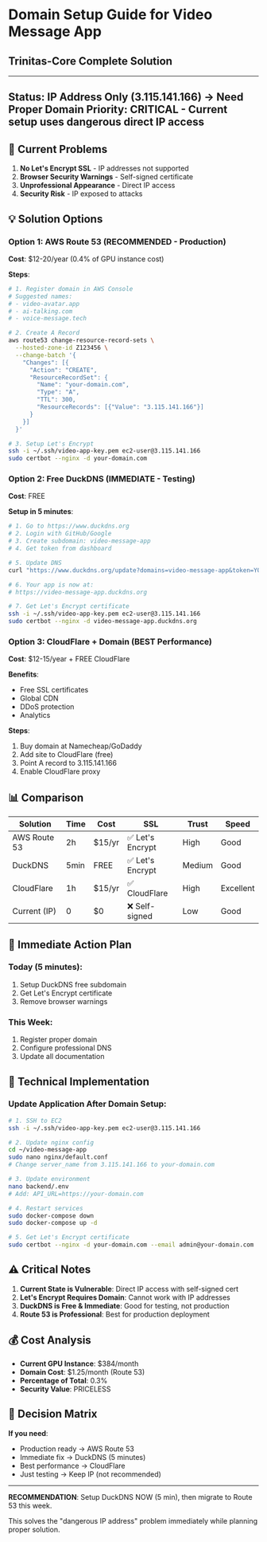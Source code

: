 # Domain Setup Guide for Video Message App
## Trinitas-Core Complete Solution

---
Status: **IP Address Only (3.115.141.166)** → **Need Proper Domain**
Priority: **CRITICAL** - Current setup uses dangerous direct IP access
---

## 🚨 Current Problems

1. **No Let's Encrypt SSL** - IP addresses not supported
2. **Browser Security Warnings** - Self-signed certificate
3. **Unprofessional Appearance** - Direct IP access
4. **Security Risk** - IP exposed to attacks

## 💡 Solution Options

### Option 1: AWS Route 53 (RECOMMENDED - Production)

**Cost**: $12-20/year (0.4% of GPU instance cost)

**Steps**:
```bash
# 1. Register domain in AWS Console
# Suggested names:
# - video-avatar.app
# - ai-talking.com
# - voice-message.tech

# 2. Create A Record
aws route53 change-resource-record-sets \
  --hosted-zone-id Z123456 \
  --change-batch '{
    "Changes": [{
      "Action": "CREATE",
      "ResourceRecordSet": {
        "Name": "your-domain.com",
        "Type": "A",
        "TTL": 300,
        "ResourceRecords": [{"Value": "3.115.141.166"}]
      }
    }]
  }'

# 3. Setup Let's Encrypt
ssh -i ~/.ssh/video-app-key.pem ec2-user@3.115.141.166
sudo certbot --nginx -d your-domain.com
```

### Option 2: Free DuckDNS (IMMEDIATE - Testing)

**Cost**: FREE

**Setup in 5 minutes**:
```bash
# 1. Go to https://www.duckdns.org
# 2. Login with GitHub/Google
# 3. Create subdomain: video-message-app
# 4. Get token from dashboard

# 5. Update DNS
curl "https://www.duckdns.org/update?domains=video-message-app&token=YOUR_TOKEN&ip=3.115.141.166"

# 6. Your app is now at:
# https://video-message-app.duckdns.org

# 7. Get Let's Encrypt certificate
ssh -i ~/.ssh/video-app-key.pem ec2-user@3.115.141.166
sudo certbot --nginx -d video-message-app.duckdns.org
```

### Option 3: CloudFlare + Domain (BEST Performance)

**Cost**: $12-15/year + FREE CloudFlare

**Benefits**:
- Free SSL certificates
- Global CDN
- DDoS protection
- Analytics

**Steps**:
1. Buy domain at Namecheap/GoDaddy
2. Add site to CloudFlare (free)
3. Point A record to 3.115.141.166
4. Enable CloudFlare proxy

## 📊 Comparison

| Solution | Time | Cost | SSL | Trust | Speed |
|----------|------|------|-----|-------|-------|
| AWS Route 53 | 2h | $15/yr | ✅ Let's Encrypt | High | Good |
| DuckDNS | 5min | FREE | ✅ Let's Encrypt | Medium | Good |
| CloudFlare | 1h | $15/yr | ✅ CloudFlare | High | Excellent |
| Current (IP) | 0 | $0 | ❌ Self-signed | Low | Good |

## 🚀 Immediate Action Plan

### Today (5 minutes):
1. Setup DuckDNS free subdomain
2. Get Let's Encrypt certificate
3. Remove browser warnings

### This Week:
1. Register proper domain
2. Configure professional DNS
3. Update all documentation

## 🔧 Technical Implementation

### Update Application After Domain Setup:

```bash
# 1. SSH to EC2
ssh -i ~/.ssh/video-app-key.pem ec2-user@3.115.141.166

# 2. Update nginx config
cd ~/video-message-app
sudo nano nginx/default.conf
# Change server_name from 3.115.141.166 to your-domain.com

# 3. Update environment
nano backend/.env
# Add: API_URL=https://your-domain.com

# 4. Restart services
sudo docker-compose down
sudo docker-compose up -d

# 5. Get Let's Encrypt certificate
sudo certbot --nginx -d your-domain.com --email admin@your-domain.com
```

## ⚠️ Critical Notes

1. **Current State is Vulnerable**: Direct IP access with self-signed cert
2. **Let's Encrypt Requires Domain**: Cannot work with IP addresses
3. **DuckDNS is Free & Immediate**: Good for testing, not production
4. **Route 53 is Professional**: Best for production deployment

## 💰 Cost Analysis

- **Current GPU Instance**: $384/month
- **Domain Cost**: $1.25/month (Route 53)
- **Percentage of Total**: 0.3%
- **Security Value**: PRICELESS

## 📝 Decision Matrix

**If you need**:
- Production ready → AWS Route 53
- Immediate fix → DuckDNS (5 minutes)
- Best performance → CloudFlare
- Just testing → Keep IP (not recommended)

---

**RECOMMENDATION**: Setup DuckDNS NOW (5 min), then migrate to Route 53 this week.

This solves the "dangerous IP address" problem immediately while planning proper solution.